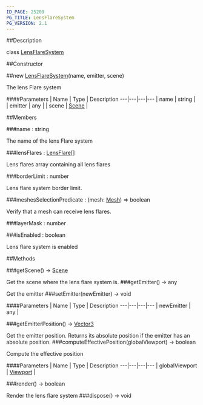 ```yaml
---
ID_PAGE: 25209
PG_TITLE: LensFlareSystem
PG_VERSION: 2.1
---
```

##Description

class [LensFlareSystem](/classes/2.2/LensFlareSystem)



##Constructor

##new [LensFlareSystem](/classes/2.2/LensFlareSystem)(name, emitter, scene)

The lens Flare system

####Parameters
 | Name | Type | Description
---|---|---|---
 | name | string | 
 | emitter | any | 
 | scene | [Scene](/classes/2.2/Scene) | 

##Members

###name : string

The name of the lens Flare system

###lensFlares : [LensFlare](/classes/2.2/LensFlare)[]

Lens flares array containing all lens flares

###borderLimit : number

Lens flare system border limit.

###meshesSelectionPredicate : (mesh: [Mesh](/classes/2.2/Mesh)) =&gt; boolean

Verify that a mesh can receive lens flares.

###layerMask : number



###isEnabled : boolean

Lens flare system is enabled

##Methods

###getScene() &rarr; [Scene](/classes/2.2/Scene)

Get the scene where the lens flare system is.
###getEmitter() &rarr; any

Get the emitter
###setEmitter(newEmitter) &rarr; void



####Parameters
 | Name | Type | Description
---|---|---|---
 | newEmitter | any | 

###getEmitterPosition() &rarr; [Vector3](/classes/2.2/Vector3)

Get the emitter position. Returns its absolute position if the emitter has an absolute position.
###computeEffectivePosition(globalViewport) &rarr; boolean

Compute the effective position

####Parameters
 | Name | Type | Description
---|---|---|---
 | globalViewport | [Viewport](/classes/2.2/Viewport) | 

###render() &rarr; boolean

Render the lens flare system
###dispose() &rarr; void


